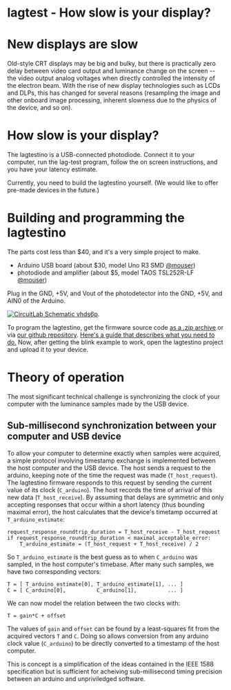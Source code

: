 lagtest - How slow is your display?
===================================

New displays are slow
=====================

Old-style CRT displays may be big and bulky, but there is practically
zero delay between video card output and luminance change on the
screen -- the video output analog voltages when directly controlled
the intensity of the electron beam. With the rise of new display
technologies such as LCDs and DLPs, this has changed for several
reasons (resampling the image and other onboard image processing,
inherent slowness due to the physics of the device, and so on).

How slow is your display?
=========================

The lagtestino is a USB-connected photodiode. Connect it to your
computer, run the lag-test program, follow the on screen instructions,
and you have your latency estimate.

Currently, you need to build the lagtestino yourself. (We would like
to offer pre-made devices in the future.)

Building and programming the lagtestino
=======================================

The parts cost less than $40, and it's a very simple project to make. 

 * Arduino USB board (about $30, model Uno R3 SMD [@mouser](http://www2.mouser.com/ProductDetail/Arduino/A000073/?qs=8PMfw1Pw72XWXcmEu0o8%2fg1FF4%252btE0PZ6yLj4ZrSrAoo7OhNftgfdw%3d%3d))
 * photodiode and amplifier (about $5, model TAOS TSL252R-LF [@mouser](http://www2.mouser.com/ProductDetail/TAOS/TSL252R-LF/?qs=Ppq%252bQS%252b9qgLR5SNs1yN%252b2XDN8BMyJvUu))

Plug in the GND, +5V, and Vout of the photodetector into the GND, +5V,
and AIN0 of the Arduino.

[![CircuitLab Schematic vhds6p](https://www.circuitlab.com/circuit/vhds6p/screenshot/540x405/)](https://www.circuitlab.com/circuit/vhds6p/lagtestino/).

To program the lagtestino, get the firmware source code [as a .zip
archive](https://github.com/strawlab/lagtest/zipball/master) or via
[our github repository](http://github.com/strawlab/lagtest). [Here's a
guide that describes what you need to
do.](http://arduino.cc/it/Guide/Windows) Now, after getting the blink
example to work, open the lagtestino project and upload it to your
device.

Theory of operation
===================

The most significant technical challenge is synchronizing the clock of
your computer with the luminance samples made by the USB device.

Sub-millisecond synchronization between your computer and USB device
--------------------------------------------------------------------

To allow your computer to determine exactly when samples were
acquired, a simple protocol involving timestamp exchange is
implemented between the host computer and the USB device. The host
sends a request to the arduino, keeping note of the time the request
was made (`T_host_request`). The lagtestino firmware responds to this
request by sending the current value of its clock (`C_arduino`). The
host records the time of arrival of this new data
(`T_host_receive`). By assuming that delays are symmetric and only
accepting responses that occur within a short latency (thus bounding
maximal error), the host calculates that the device's timetamp
occurred at `T_arduino_estimate`:

    request_response_roundtrip_duration = T_host_receive - T_host_request
    if request_response_roundtrip_duration < maximal_acceptable_error:
        T_arduino_estimate = (T_host_request + T_host_receive) / 2

So `T_arduino_estimate` is the best guess as to when `C_arduino` was
sampled, in the host computer's timebase. After many such samples, we
have two corresponding vectors:

    T = [ T_arduino_estimate[0], T_arduino_estimate[1], ... ]
    C = [ C_arduino[0],          C_arduino[1],          ... ]

We can now model the relation between the two clocks with:

    T = gain*C + offset

The values of `gain` and `offset` can be found by a least-squares fit
from the acquired vectors `T` and `C`. Doing so allows conversion from
any arduino clock value (`C_arduino`) to be directly converted to a
timestamp of the host computer.

This is concept is a simplification of the ideas contained in the IEEE
1588 specification but is sufficient for acheiving sub-millisecond
timing precision between an arduino and unpriviledged software.

